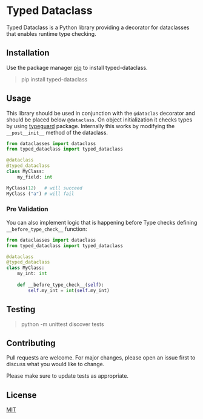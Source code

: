 # Typed Dataclass

Typed Dataclass is a Python library providing a decorator for dataclasses that enables runtime type checking.

## Installation

Use the package manager [pip](https://pip.pypa.io/en/stable/) to install typed-dataclass.

> pip install typed-dataclass

## Usage

This library should be used in conjunction with the `@dataclas` decorator and should be placed
below `@dataclass`. On object initialization it checks types by using
[typeguard](https://github.com/agronholm/typeguard) package. Internally this works by modifying 
the `__post__init__` method of the dataclass.

```python
from dataclasses import dataclass
from typed_dataclass import typed_dataclass

@dataclass
@typed_dataclass
class MyClass:
    my_field: int

MyClass(12)   # will succeed
MyClass ("a") # will fail
```

### Pre Validation

You can also implement logic that is happening before Type checks defining `__before_type_check__` function:

```python
from dataclasses import dataclass
from typed_dataclass import typed_dataclass

@dataclass
@typed_dataclass
class MyClass:
    my_int: int
    
    def __before_type_check__(self):
        self.my_int = int(self.my_int)

```

## Testing
> python -m unittest discover tests


## Contributing
Pull requests are welcome. For major changes, please open an issue first to discuss what you would like to change.

Please make sure to update tests as appropriate.

## License
[MIT](https://choosealicense.com/licenses/mit/)